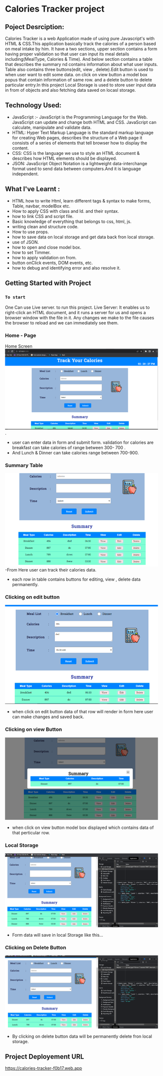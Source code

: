 # Calories Tracker project

## Poject Desrciption:

Calories Tracker is a web Application  made of using pure Javascript's with HTML & CSS.This application basically track the calories of a person based on meal intake by him. It have a two sections, upper section contains a form having proper validation so that user can input its meal details including(MealType, Calories & Time). And below section contains a table that describes the summary nd contains information about what user inputs. Table also contains three buttons(edit, view , delete).Edit button is used to when user want to edit some data. on click on view button a model box popus that contain information of same row. and a delete button to delete particular entry.In this project Local Storage is used to store user input data in from of objects and also fetching data saved on locasl storage.

## Technology Used:

- JavaScript :- JavaScript is the Programming Language for the Web. JavaScript can update and change both HTML and CSS. JavaScript can calculate, manipulate and validate data.
- HTML: Hyper Text Markup Language is the standard markup language for creating Web pages, describes the structure of a Web page it consists of a series of elements that tell browser how to display the content.
- CSS: CSS is the language we use to style an HTML document & describes how HTML elements should be displayed.
- JSON: JavaScript Object Notation is a lightweight data-interchange format used to send data between computers.And it is language independent.

## What I've Learnt :
- HTML how to write Html, learn different tags & syntax to  make forms, Table, navbar, modelBox etc.
- How to apply CSS with class and Id. and their syntax.
- how to link CSS and script file.
- Basic knowledge of everything that belongs to css, html, js.
- writing clean and structure code.
- How to use props.
- how to save data on local storage and get data back fron local storage.
- use of JSON.
- how to open and close model box.
- how to set Timmer.
- how to apply validation on from.
- button onClick events, DOM events, etc.
- how to debug and identifying error and also resolve it.


## Getting Started with Project

### `To start`

One Can use Live server. to run this project.
Live Server: It enables us to right-click an HTML document, and it runs a server for us and opens a browser window with the file in it. Any changes we make to the file causes the browser to reload and we can immediately see them. 

### Home - Page

Home Screen
![Home-Page](ReademeFileImages/homePage.png).

- user can enter data in form and submit form. validation for calories are breakfast can take calories of range between 300- 700 .
- And Lunch & Dinner can take calories range between 700-900.

### Summary Table
![Summary-table](ReademeFileImages/summary.png)
-From Here user can track their calories data.
- each row in table contains buttons for editing, view , delete data permanently.

### Clicking on edit button
![Edit](ReademeFileImages/edit.png)
- when click on edit button data of that row will render in form here user can make changes and saved back.

### Clicking on view Button
![View](ReademeFileImages/view.png)
- when click on view button  model box displayed which contains data of that perticular row. 

### Local Storage
![Local-Storage](ReademeFileImages/localStorage.png)
- Form data will save in local Storage like this...

### Clicking on Delete Button
![delete](ReademeFileImages/delete.png)
- By clicking on delete button data will be permanently delete fron local storage.


## Project Deployement URL
https://calories-tracker-f0b17.web.app
